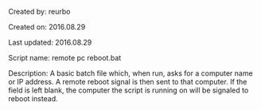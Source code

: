 Created by:		  reurbo

Created on:		  2016.08.29

Last updated:   2016.08.29

Script name:		remote pc reboot.bat

Description:    A basic batch file which, when run, asks for a computer name or IP address. A remote reboot signal is then sent to that computer. If the field is left blank, the computer the script is running on will be signaled to reboot instead.
